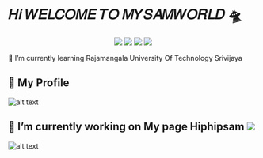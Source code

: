 # 𝐻𝑖 𝑊𝐸𝐿𝐶𝑂𝑀𝐸 𝑇𝑂 𝑀𝑌𝑆𝐴𝑀𝑊𝑂𝑅𝐿𝐷 🛸

<p align="center">
<a href="mailto:suhaime.yk@gmail.com"><img src="https://img.shields.io/badge/-suhaime.yk@gmail.com-D14836?style=flat&logo=Gmail&logoColor=white"/></a>
<a href="https://www.instagram.com/_saemmee_/"><img src="https://img.shields.io/badge/-@_saemmee_-E4405F?style=flat&logo=Instagram&logoColor=white"/></a>
<a href="https://web.facebook.com/suraimee.yk/"><img src="https://img.shields.io/badge/-@Suhâiimëe Yk-1877F2?style=flat&logo=Facebook&logoColor=white"/></a>
<a href="https://www.youtube.com/channel/UCqvtwhXjAJ1pM05ab51BU2Q"><img src="https://img.shields.io/badge/-@Hiphipsam Yk-BD081C?style=flat&logo=Youtube&logoColor=white"/></a>
</p>

🌱 I’m currently learning Rajamangala University Of Technology Srivijaya <br>
## 💬 My Profile <br>
![alt text](https://github.com/suhaimeeyk/suhaimee/blob/c8ed333960ba2b976b03ced0d457b10e00843270/githubprofile/profile.png "Logo Title Text 1")
## 🔭 I’m currently working on My page Hiphipsam <a href="https://web.facebook.com/hiphipsam"><img src="https://img.shields.io/badge/-@Hiphipsam-1877F2?style=flat&logo=Facebook&logoColor=white"/></a><br>
![alt text](https://github.com/suhaimeeyk/suhaimee/blob/c0e0969ede92f3d2cf4e1a89c12aa9c748cffc8f/githubprofile/page.png "Logo Title Text 1")
<br>

<!--
**suhaimeeyk/suhaimeeyk** is a ✨ _special_ ✨ repository because its `README.md` (this file) appears on your GitHub profile.

Here are some ideas to get you started:

- 🔭 I’m currently working on ...
- 🌱 I’m currently learning ...
- 👯 I’m looking to collaborate on ...
- 🤔 I’m looking for help with ...
- 💬 Ask me about ...
- 📫 How to reach me: ...
- 😄 Pronouns: ...
- ⚡ Fun fact: ...
-->
